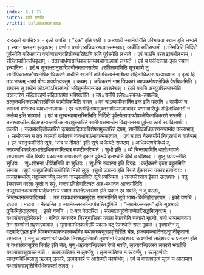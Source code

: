 ```yaml
---
index: 6.1.77
sutra: इको यणचि
vritti: balamanorama
---
```


<<इको यणचि>> - इको यणचि । "इक" इति षष्ठी । अतःषष्ठी स्थानेयोगे॑ति परिभाषया स्थान इति लभ्यते । स्थानं प्रसङ्ग इत्युक्तम् । वर्णानां वर्णान्तराधिकरणत्वाऽसम्भवात्, अचीति सतिसप्तमी ।तस्मिन्निति निर्दिष्टे पूर्वस्ये॑ति परिभाषाया वर्णान्तराव्यवहितोच्चारितेऽचि सति पूर्वस्येति लभ्यते । एवं चाऽचि परत इत्यर्थलभ्यम् । संहितायामित्यधिकृतम् । ततश्चार्धमात्राधिककालव्यवधानाऽभावो लभ्यते । एवं च फलितमाह-इकः स्थान इत्यादिना । इदं च सूत्राक्षरानुसारिप्राचीनमतानसारेण ।संहिताया॑मिति सूत्रभाष्ये तु सामीपिकात्मकौपश्लेषिकाधिकरणे अचीति सप्तमीं तस्मिन्नित्यनेनाश्रित्य संहिताधिकारः प्रत्याख्यातः । इत्थं हि तत्र भाष्यम् -अयं योगः शक्योऽवक्तुम् । कथम् । अधिकरणं नाम त्रिप्रकारं व्यापकमौपश्लेषिकं वैषयिकमिति । शब्दस्य तु शब्देन कोऽन्योऽभिसंबन्धो भवितुमर्हत्यन्यदत उपश्लेषात् । इको यणचि अच्युपश्लिष्टस्येति । तत्रान्तरेण संहिताग्रहणं संहितायामेव भविष्यती॑ति । उप=समीपे श्लेषः=संबन्धः-उपश्लेषः, तत्कृतमधिकरणमौवश्लेषिकं सामीपिकमिति यावत् । एवं चाऽच्समीपवर्तिन इक इति फलति । सामीप्यं च कालतो वर्णतश्च व्यवधानाऽभावः । एवं चाऽसंहितायामुक्तसामीप्याऽभावादेव यणभावसिद्धेः संहिताधिकारो न कर्तव्य इति भाष्यार्थः । एवं च तुस्यन्यायात्तस्मिन्निति निर्दिष्टे पूर्वस्येत्यत्राप्यौपश्लेषिकाधिकरणे सप्तमी । ततश्चाऽचीत्यादिसप्तम्यन्तार्थेऽकारादावुच्चारिते सामीप्यसम्बन्धेन विद्यमानस्य पूर्वस्य कार्यं स्यादित्यर्थः । फलति । नत्वव्यवहितोच्चारिते इत्यव्यवहितत्वविशेषणमुच्चारिते देयम्, सामीपिकाधिकरणसप्तम्यैव तल्लाभात् । सामीप्यस्य च तत्र कालतो वर्णतश्च व्यवधानाऽभावात्मकत्वात् । एवं च तत्र नैरन्तर्यार्थं निग्र्रहणं न कर्तव्यम् । इदं चस्नुक्रमो॑रिति सूत्रे, "तत्र च दीयते" इति सूत्रे च कैयटे सपष्टम् । अधिकरणत्रैविध्यं तु कारकाधिकारेआधारोऽधिकरण॑मित्यत्र स्पष्टीकरिष्यते । सुधी इति । ध्यै चिन्तायामिति धातोध्र्यायतेः सम्प्रसारणं चेति क्विपि यकारस्य सम्प्रसारणे इकारे पूर्वरूपे हलश्चेति दीर्घे च धीशब्दः । सुष्ठु ध्यायन्तीति सुधियः । सु=शोभना धीर्येषामिति वा सुधियः । सुधीभि रूपास्य इति विग्रहः ।कर्तृकरणे कृता बहुल॑मिति समासः ।सुपो धातुप्रातिपदिकयो॑रिति भिसो लुक् ।सुधी उपास्य इति स्थिते ईकारस्य यकार इत्यन्वयः । प्रत्याह#आरेषु तद्वाच्यवाच्येषु लक्षणा नाज्झलाविति सूत्रे प्रपञ्चिता । तत्स्फोरणाय ईकार उदाह्मतः । ननु ईकारस्य वरलाः कुतो न स्युः, यण्त्वाऽविशेषांदित्यत आह-स्थानत आन्तर्यादिति । तालुस्थानकत्वसाम्यादीकारस्य स्थाने स्थानेऽन्तरतम इति यकार एव भवति; न तु वरलाः, भिन्नस्थानकत्वादित्यर्थः । अत एवयथासंख्यमनुदेशः समाना॑मिति सूत्रे भाष्यं-किमिहोदाहरणम् । इको यणचि । दध्यत्र । मध्वत्र । नैतदस्ति । स्थानेऽन्तरतमेनाप्येतत्सिद्ध॑मिति । "स्थानेऽन्तरतम" इति सूत्रभाष्ये तुकिमिहोदाहरणम्  । इको यणचि । दध्यत्र नैतदस्ति । संख्यातानुदेशेनाप्येतत्सिद्ध॑मित्युक्तम् । यथासंख्यसूत्रेणेत्यर्थः । नन्विह यण्शब्देन निरनुनासिका यवला रेफश्चेति चत्वारो गृह्रन्ते, यणो भाव्यमानतया तेन सवर्णानां ग्रहणाऽभावात् । गुणानामभेदकत्वेऽपि यवलाः षट् रेफश्चेति सप्त गृह्रन्ते । इक्शब्देन तु षट्षष्टिर्गृह्रत इति विषमसंख्याकत्वात्कथमिह यथासंख्यसूत्रप्रवृत्तिरिति चेन्न, इक्त्वयण्त्वादिनाऽनुगतीकृतानां समत्वात् । ननु ऋलवर्णाभ्यां प्रत्येकं तिंरशदुपस्थितौ लृवर्णानां रेफादेशस्य ऋवर्णानां लादेशस्य च प्रसङ्ग इति न यथासंख्यसूत्रेण निर्वाह इति चेत्, श्रृणु-ऋत्वावच्छिन्नस्य रेफो भवति, लृत्त्वावच्छिन्नस्य लकारो भवतीति यथासंख्यसूत्राल्लभ्यते । ऋत्वजातिश्च न लृवर्णेषु । लृत्वजातिश्च न ऋवर्णेषु । ऋलृवर्णयोः सावण्र्यविधिबलात्तु ऋत्वम् लृकारे, लृत्वमृकारे च आरोप्यते कार्यार्थम् । एवं च वास्तवमृत्वं लृत्वं च आदायात्र यथासंख्यप्रवृत्तिर्निर्बाधेत्यास्तां तावत् ।